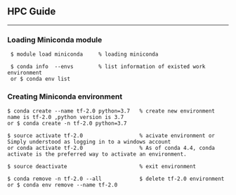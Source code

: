 ## HPC Guide
---
### Loading Miniconda module

     $ module load miniconda     % loading miniconda

     $ conda info  --envs        % list information of existed work environment
     or $ conda env list


### Creating Miniconda environment

    $ conda create --name tf-2.0 python=3.7   % create new environment name is tf-2.0 ,python version is 3.7
    or $ conda create -n tf-2.0 python=3.7   

    $ source activate tf-2.0                  % acivate environment or Simply understood as logging in to a windows account
    or conda activate tf-2.0                  % As of conda 4.4, conda activate is the preferred way to activate an environment.

    $ source deactivate                       % exit environment

    $ conda remove -n tf-2.0 --all            $ delete tf-2.0 environment
    or $ conda env remove --name tf-2.0

